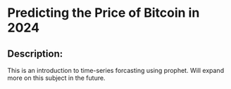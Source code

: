 # Predicting the Price of Bitcoin in 2024
## Description:
This is an introduction to time-series forcasting using prophet. Will expand more on this subject in the future.
